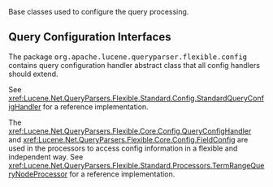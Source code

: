 ﻿
<!--
 Licensed to the Apache Software Foundation (ASF) under one or more
 contributor license agreements.  See the NOTICE file distributed with
 this work for additional information regarding copyright ownership.
 The ASF licenses this file to You under the Apache License, Version 2.0
 (the "License"); you may not use this file except in compliance with
 the License.  You may obtain a copy of the License at

     http://www.apache.org/licenses/LICENSE-2.0

 Unless required by applicable law or agreed to in writing, software
 distributed under the License is distributed on an "AS IS" BASIS,
 WITHOUT WARRANTIES OR CONDITIONS OF ANY KIND, either express or implied.
 See the License for the specific language governing permissions and
 limitations under the License.
-->


Base classes used to configure the query processing.

## Query Configuration Interfaces

 The package <tt>org.apache.lucene.queryparser.flexible.config</tt> contains query configuration handler abstract class that all config handlers should extend. 

 See <xref:Lucene.Net.QueryParsers.Flexible.Standard.Config.StandardQueryConfigHandler> for a reference implementation. 

 The <xref:Lucene.Net.QueryParsers.Flexible.Core.Config.QueryConfigHandler> and <xref:Lucene.Net.QueryParsers.Flexible.Core.Config.FieldConfig> are used in the processors to access config information in a flexible and independent way. See <xref:Lucene.Net.QueryParsers.Flexible.Standard.Processors.TermRangeQueryNodeProcessor> for a reference implementation. 
